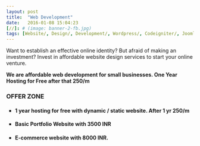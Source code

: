 ```yaml
---
layout: post
title:  "Web Development"
date:   2016-01-08 15:04:23
[//]: # (image: banner-2-fb.jpg)
tags: [Website/, Design/, Development/, Wordpress/, Codeigniter/, Joomla/, Opencart/]
---
```

Want to establish an effective online identity? But afraid of making an investment?
Invest in affordable website design services to start your online venture.

**We are affordable web development for small businesses. One Year Hosting for Free after that 250/m**



<h3 id="prices" class="title-1 color-5 tcenter">OFFER ZONE</h3>

<ul style="list-style-type:square">
<li><h4 class="title-4 color-6 tcenter margin-top-20">1 year hosting for free with dynamic / static website. After 1 yr 250/m</h4></li>
<li><h4 class="title-4 color-6 tcenter margin-top-20">Basic Portfolio Website with 3500 INR</h4></li>
<li><h4 class="title-4 color-6 tcenter margin-top-20">E-commerce website with 8000 INR.</h4></li>
<ul>




    
    

